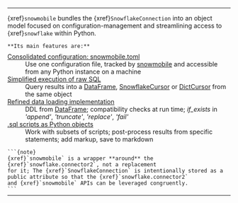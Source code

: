 ```{include} /badges.md
```

<hr class="sn-grey" style="margin-top: -0.7rem; margin-bottom: 0;">

{xref}`snowmobile` bundles the {xref}`SnowflakeConnection` into an object model 
focused on configuration-management and streamlining access to {xref}`snowflake` 
within Python.

```{div} hanging
**Its main features are:**
```
<style>
truncated {
    margin: 0 0.1rem 0.1rem 1.1rem;
}
</style>
<DL style="margin-top: -0.4em;">
<DT><span class="fa fa-check text-success mr-1"></span><a class="reference internal" href="usage/snowmobile_toml.html#snowmobile-toml"><span class="std std-doc">Consolidated configuration: snowmobile.toml</span></a>
    <dd class="truncated">Use one configuration file, tracked by <a class="reference external" href="https://pypi.org/project/snowmobile/">snowmobile</a> and accessible from any Python instance on a machine

<DT><span class="fa fa-check text-success mr-1"></span><a class="reference internal" href="usage/snowmobile.html#executing-raw-sql"><span class="std std-doc">Simplified execution of raw SQL</span></a>
    <dd class="truncated">Query results into a <a class="reference external" href="https://pandas.pydata.org/pandas-docs/stable/reference/api/pandas.DataFrame.html">DataFrame</a>, 
    <a class="reference external" href="https://docs.snowflake.com/en/user-guide/python-connector-api.html#cursor">SnowflakeCursor</a> or 
    <a class="reference external" href="https://docs.snowflake.com/en/user-guide/python-connector-api.html#cursor">DictCursor</a> from the same object

<DT><span class="fa fa-check text-success mr-1"></span><a class="reference internal" href="usage/table.html"><span class="std std-doc">Refined data loading implementation</span></a>
    <dd class="truncated">DDL from <a class="reference external" href="https://pandas.pydata.org/pandas-docs/stable/reference/api/pandas.DataFrame.html">DataFrame</a>;
    compatibility checks at run time; <i>if_exists</i> in <i>'append'</i>, <i>'truncate'</i>, <i>'replace'</i>, <i>'fail'</i>

<DT><span class="fa fa-check text-success mr-1"></span><a class="reference internal" href="usage/script.html#examples"><span class="std std-doc">.sql scripts as Python objects</span></a>
    <dd class="truncated">Work with subsets of scripts; post-process results from specific statements; add markup, save to markdown
</DL>

````{div} sn-indent-h-cell, sn-dedent-v-t-container
```{note}
{xref}`snowmobile` is a wrapper **around** the {xref}`snowflake.connector2`, not a replacement
for it; The {xref}`SnowflakeConnection` is intentionally stored as a public attribute so that the {xref}`snowflake.connector2` 
and {xref}`snowmobile` APIs can be leveraged congruently.
```
````

<hr class="sn-grey" style="margin-top: -0.5rem; margin-bottom: 1.5rem;">

